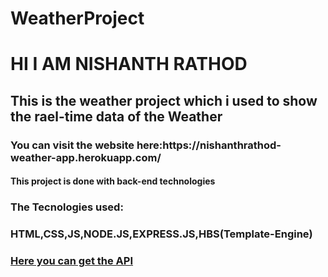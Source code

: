 # WeatherProject
<h1>HI I AM NISHANTH RATHOD </h1>
<h2>This is the weather project which i used to show the rael-time data of the Weather</h2>
<h3>You can visit the website here:<a herf="https://nishanthrathod-weather-app.herokuapp.com/">https://nishanthrathod-weather-app.herokuapp.com/</a></h3>
<h4>This project is done with back-end technologies</h4>
<h3>The Tecnologies used:<h3/>
<a>HTML,CSS,JS,NODE.JS,EXPRESS.JS,HBS(Template-Engine)</a>
<h3><a href="https://openweathermap.org/guide">Here you can get the API</h3>
